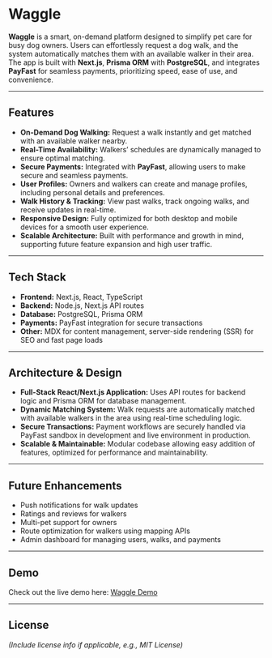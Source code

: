 # Waggle

**Waggle** is a smart, on-demand platform designed to simplify pet care for busy dog owners. Users can effortlessly request a dog walk, and the system automatically matches them with an available walker in their area. The app is built with **Next.js**, **Prisma ORM** with **PostgreSQL**, and integrates **PayFast** for seamless payments, prioritizing speed, ease of use, and convenience.

---

## Features

- **On-Demand Dog Walking:** Request a walk instantly and get matched with an available walker nearby.
- **Real-Time Availability:** Walkers’ schedules are dynamically managed to ensure optimal matching.
- **Secure Payments:** Integrated with **PayFast**, allowing users to make secure and seamless payments.
- **User Profiles:** Owners and walkers can create and manage profiles, including personal details and preferences.
- **Walk History & Tracking:** View past walks, track ongoing walks, and receive updates in real-time.
- **Responsive Design:** Fully optimized for both desktop and mobile devices for a smooth user experience.
- **Scalable Architecture:** Built with performance and growth in mind, supporting future feature expansion and high user traffic.

---

## Tech Stack

- **Frontend:** Next.js, React, TypeScript  
- **Backend:** Node.js, Next.js API routes  
- **Database:** PostgreSQL, Prisma ORM  
- **Payments:** PayFast integration for secure transactions  
- **Other:** MDX for content management, server-side rendering (SSR) for SEO and fast page loads  

---

## Architecture & Design

- **Full-Stack React/Next.js Application:** Uses API routes for backend logic and Prisma ORM for database management.  
- **Dynamic Matching System:** Walk requests are automatically matched with available walkers in the area using real-time scheduling logic.  
- **Secure Transactions:** Payment workflows are securely handled via PayFast sandbox in development and live environment in production.  
- **Scalable & Maintainable:** Modular codebase allowing easy addition of features, optimized for performance and maintainability.  

---

## Future Enhancements

- Push notifications for walk updates  
- Ratings and reviews for walkers  
- Multi-pet support for owners  
- Route optimization for walkers using mapping APIs  
- Admin dashboard for managing users, walks, and payments  

---

## Demo

Check out the live demo here: [Waggle Demo](https://wagglev1.vercel.app/)

---

## License

*(Include license info if applicable, e.g., MIT License)*
